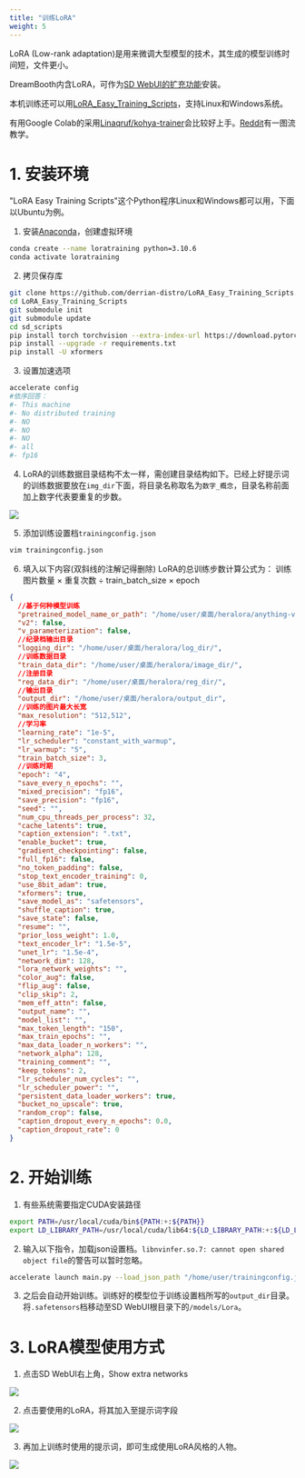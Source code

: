 ```yaml
---
title: "训练LoRA"
weight: 5
---
```



LoRA (Low-rank adaptation)是用来微调大型模型的技术，其生成的模型训练时间短，文件更小。

DreamBooth内含LoRA，可作为[SD WebUI的扩充功能](https://github.com/d8ahazard/sd_dreambooth_extension)安装。

本机训练还可以用[LoRA_Easy_Training_Scripts](https://github.com/derrian-distro/LoRA_Easy_Training_Scripts)，支持Linux和Windows系统。

有用Google Colab的采用[Linaqruf/kohya-trainer](https://github.com/Linaqruf/kohya-trainer)会比较好上手。[Reddit](https://www.reddit.com/r/StableDiffusion/comments/111mhsl/lora_training_guide_version_20_i_added_multiple/)有一图流教学。


# 1. 安装环境

"LoRA Easy Training Scripts"这个Python程序Linux和Windows都可以用，下面以Ubuntu为例。

1. 安装[Anaconda](https://ivonblog.com/posts/linux-anaconda/)，创建虚拟环境
```bash
conda create --name loratraining python=3.10.6
conda activate loratraining
```

2. 拷贝保存库
```bash
git clone https://github.com/derrian-distro/LoRA_Easy_Training_Scripts.git
cd LoRA_Easy_Training_Scripts
git submodule init
git submodule update
cd sd_scripts
pip install torch torchvision --extra-index-url https://download.pytorch.org/whl/cu116
pip install --upgrade -r requirements.txt
pip install -U xformers
```


3. 设置加速选项
```bash
accelerate config
#依序回答：
#- This machine
#- No distributed training
#- NO
#- NO
#- NO
#- all
#- fp16
```


4. LoRA的训练数据目录结构不太一样，需创建目录结构如下。已经上好提示词的训练数据要放在`img_dir`下面，将目录名称取名为`数字_概念`，目录名称前面加上数字代表要重复的步数。

![](../../../images/lora-1.webp)


5. 添加训练设置档`trainingconfig.json`
```bash
vim trainingconfig.json
```

6. 填入以下内容(双斜线的注解记得删除) LoRA的总训练步数计算公式为： 训练图片数量 × 重复次数 ÷ train_batch_size × epoch
```json
{
  //基于何种模型训练
  "pretrained_model_name_or_path": "/home/user/桌面/heralora/anything-v4.5-pruned.ckpt",
  "v2": false,
  "v_parameterization": false,
  //纪录档输出目录
  "logging_dir": "/home/user/桌面/heralora/log_dir/",
  //训练数据目录
  "train_data_dir": "/home/user/桌面/heralora/image_dir/",
  //注册目录
  "reg_data_dir": "/home/user/桌面/heralora/reg_dir/",
  //输出目录
  "output_dir": "/home/user/桌面/heralora/output_dir",
  //训练的图片最大长宽
  "max_resolution": "512,512",
  //学习率
  "learning_rate": "1e-5",
  "lr_scheduler": "constant_with_warmup",
  "lr_warmup": "5",
  "train_batch_size": 3,
  //训练时期
  "epoch": "4",
  "save_every_n_epochs": "",
  "mixed_precision": "fp16",
  "save_precision": "fp16",
  "seed": "",
  "num_cpu_threads_per_process": 32,
  "cache_latents": true,
  "caption_extension": ".txt",
  "enable_bucket": true,
  "gradient_checkpointing": false,
  "full_fp16": false,
  "no_token_padding": false,
  "stop_text_encoder_training": 0,
  "use_8bit_adam": true,
  "xformers": true,
  "save_model_as": "safetensors",
  "shuffle_caption": true,
  "save_state": false,
  "resume": "",
  "prior_loss_weight": 1.0,
  "text_encoder_lr": "1.5e-5",
  "unet_lr": "1.5e-4",
  "network_dim": 128,
  "lora_network_weights": "",
  "color_aug": false,
  "flip_aug": false,
  "clip_skip": 2,
  "mem_eff_attn": false,
  "output_name": "",
  "model_list": "",
  "max_token_length": "150",
  "max_train_epochs": "",
  "max_data_loader_n_workers": "",
  "network_alpha": 128,
  "training_comment": "",
  "keep_tokens": 2,
  "lr_scheduler_num_cycles": "",
  "lr_scheduler_power": "",
  "persistent_data_loader_workers": true,
  "bucket_no_upscale": true,
  "random_crop": false,
  "caption_dropout_every_n_epochs": 0.0,
  "caption_dropout_rate": 0
}
```

# 2. 开始训练


1. 有些系统需要指定CUDA安装路径
```bash
export PATH=/usr/local/cuda/bin${PATH:+:${PATH}}
export LD_LIBRARY_PATH=/usr/local/cuda/lib64:${LD_LIBRARY_PATH:+:${LD_LIBRARY_PATH}}
```

2. 输入以下指令，加载json设置档。`libnvinfer.so.7: cannot open shared object file`的警告可以暂时忽略。
```bash
accelerate launch main.py --load_json_path "/home/user/trainingconfig.json"
```

3. 之后会自动开始训练。训练好的模型位于训练设置档所写的`output_dir`目录。将`.safetensors`档移动至SD WebUI根目录下的`/models/Lora`。


# 3. LoRA模型使用方式

1. 点击SD WebUI右上角，Show extra networks

![](../../../images/lora-2.webp)

2. 点击要使用的LoRA，将其加入至提示词字段

![](../../../images/lora-3.webp)

3. 再加上训练时使用的提示词，即可生成使用LoRA风格的人物。

![](../../../images/lora-4.webp)
